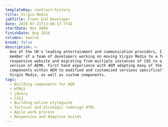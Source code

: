 ```yaml
---
templateKey: contract-history
title: Virgin Media
jobTitle: Front End Developer
date: 2020-07-21T13:00:17.774Z
startDate: Nov 2009
finishDate: Aug 2016
columns: twelve
break: false
description: >-
  One of the UK's leading entertainment and communication providers, I was a
  member of a team of developers working on moving Virgin Media to a fully
  responsive website and migrating from multiple instances of CQ5 to a single
  version of AEM6. First hand experience with AEM adapting many of the core
  components within AEM to modified and customised versions specifically for
  Virgin Media, as well as custom components.
tags:
  - Building components for AEM
  - HTML5
  - jQuery
  - CSS3
  - Building online styleguide
  - Tactical and Strategic redesign HTML
  - Agile work process
  - Responsive and Adaptive builds
---
```

